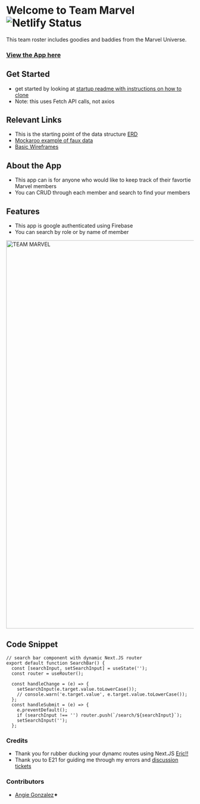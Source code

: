 # Welcome to Team Marvel ![Netlify Status](https://api.netlify.com/api/v1/badges/ace94429-7c0c-4e2a-a8ae-4bb8a357c732/deploy-status)
This team roster includes goodies and baddies from the Marvel Universe. 
### [View the App here](https://app.netlify.com/sites/team-roster-gonzalez/deploys)

## Get Started
- get started by looking at [startup readme with instructions on how to clone](./startupReadMe.md)
- Note: this uses Fetch API calls, not axios

## Relevant Links 
- This is the starting point of the data structure [ERD](https://dbdiagram.io/d/63cc2c4c296d97641d7b3493)
- [Mockaroo example of faux data](https://www.mockaroo.com/f443fee0)
- [Basic Wireframes](https://www.figma.com/file/GYEsMwzE4CLMP6CH4aYZuy/TEAM-MARVEL?node-id=0%3A1&t=ZQcxFctluhjnVA75-1)

## About the App
- This app can is for anyone who would like to keep track of their favortie Marvel members
- You can CRUD through each member and search to find your members

## Features
- This app is google authenticated using Firebase
- You can search by role or by name of member

<img width="1043" alt="TEAM MARVEL" src="https://user-images.githubusercontent.com/114124374/215277321-fafafab5-ce15-4628-b8f9-3b83ef2f7a53.png">

## Code Snippet
```
// search bar component with dynamic Next.JS router
export default function SearchBar() {
  const [searchInput, setSearchInput] = useState('');
  const router = useRouter();

  const handleChange = (e) => {
    setSearchInput(e.target.value.toLowerCase());
    // console.warn('e.target.value', e.target.value.toLowerCase());
  };
  const handleSubmit = (e) => {
    e.preventDefault();
    if (searchInput !== '') router.push(`/search/${searchInput}`);
    setSearchInput('');
  };
```

### Credits
- Thank you for rubber ducking your dynamc routes using Next.JS [Eric!!](https://github.com/ericlfrey)
- Thank you to E21 for guiding me through my errors and [discussion tickets](https://github.com/orgs/nss-evening-web-development/discussions/517)
### Contributors
- [Angie Gonzalez](https://github.com/AngieMGonzalez)✦
